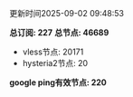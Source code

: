 更新时间2025-09-02 09:48:53

**总订阅: 227**
**总节点: 46689**
- vless节点: 20171
- hysteria2节点: 20

**google ping有效节点: 220**
